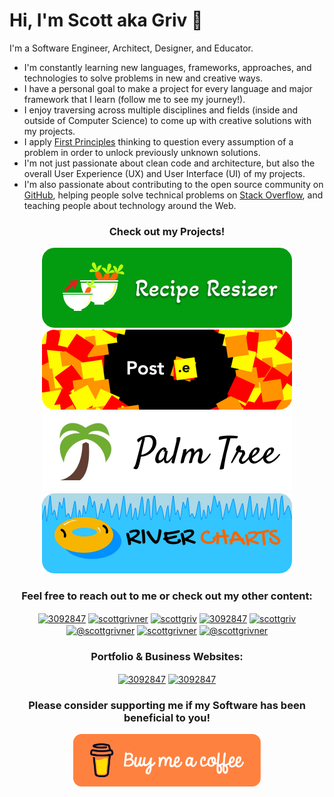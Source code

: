 # Hi, I'm Scott aka Griv 👋

I'm a Software Engineer, Architect, Designer, and Educator.
- I'm constantly learning new languages, frameworks, approaches, and technologies to solve problems in new and creative ways.
- I have a personal goal to make a project for every language and major framework that I learn (follow me to see my journey!).
- I enjoy traversing across multiple disciplines and fields (inside and outside of Computer Science) to come up with creative solutions with my projects. 
- I apply [First Principles](https://en.wikipedia.org/wiki/First_principle) thinking to question every assumption of a problem in order to unlock previously unknown solutions. 
- I'm not just passionate about clean code and architecture, but also the overall User Experience (UX) and User Interface (UI) of my projects.
- I'm also passionate about contributing to the open source community on [GitHub](https://github.com/scottgriv), helping people solve technical problems on [Stack Overflow](https://stackoverflow.com/users/3092847), and teaching people about technology around the Web.

<h3 align="center"><b>Check out my Projects!</b></h3>
<div align="center">
<a href="https://reciperesizer.com" target="_blank"><img src="./docs/images/recipe-resizer-banner_small.png"/></a>
<a href="https://github.com/scottgriv/Post.e" target="_blank"><img src="./docs/images/poste-banner_small.png"/></a>
<a href="https://github.com/scottgriv/Palm-Tree" target="_blank"><img src="./docs/images/palm-tree-banner_small.png"/></a>
<a href="https://github.com/scottgriv/River-Charts" target="_blank"><img src="./docs/images/river-charts-banner_small.png"/></a>
</div>
<h3 align="center"><b>Feel free to reach out to me or check out my other content:</b></h3>
<p align="center">
<a href="mailto:scott.grivner@gmail.com" target="_blank"><img align="center" src="https://imgur.com/uMvAFRU.png" alt="3092847" height="35" width="35" /></a>
<a href="https://linkedin.com/in/scottgrivner/" target="_blank"><img align="center" src="https://raw.githubusercontent.com/rahuldkjain/github-profile-readme-generator/master/src/images/icons/Social/linked-in-alt.svg" alt="scottgrivner" height="30" width="40" /></a>
<a href="https://github.com/scottgriv" target="blank"><img align="center" src="https://raw.githubusercontent.com/rahuldkjain/github-profile-readme-generator/master/src/images/icons/Social/github.svg" alt="scottgriv" height="30" width="40" /></a>
<a href="https://stackoverflow.com/users/3092847" target="_blank"><img align="center" src="https://raw.githubusercontent.com/rahuldkjain/github-profile-readme-generator/master/src/images/icons/Social/stack-overflow.svg" alt="3092847" height="30" width="40" /></a>
 <a href="https://codepen.io/scottgriv" target="blank"><img align="center" src="https://raw.githubusercontent.com/rahuldkjain/github-profile-readme-generator/master/src/images/icons/Social/codepen.svg" alt="scottgriv" height="30" width="40" /></a>
 <a href="https://medium.com/@scottgrivner" target="blank"><img align="center" src="https://raw.githubusercontent.com/rahuldkjain/github-profile-readme-generator/master/src/images/icons/Social/medium.svg" alt="@scottgrivner" height="30" width="40" /></a>
 <a href="https://twitter.com/scottgrivner" target="blank"><img align="center" src="https://raw.githubusercontent.com/rahuldkjain/github-profile-readme-generator/master/src/images/icons/Social/twitter.svg" alt="scottgrivner" height="30" width="40" /></a>
 <a href="https://www.youtube.com/@scottgrivner" target="blank"><img align="center" src="https://raw.githubusercontent.com/rahuldkjain/github-profile-readme-generator/master/src/images/icons/Social/youtube.svg" alt="@scottgrivner" height="30" width="40" /></a>
</p>
<h3 align="center"><b>Portfolio & Business Websites:</b></h3>
<p align="center">
<a href="https://www.scottgrivner.dev" target="_blank"><img align="center" src="https://imgur.com/ecx5iwn.png" alt="3092847" height="40" width="40" /></a>
<a href="https://www.nightowllabs.net" target="_blank"><img align="center" src="https://imgur.com/cI5oHUx.png" alt="3092847" height="35" width="35" /></a>
</p>
<h3 align="center"><b>Please consider supporting me if my Software has been beneficial to you!</b></h3>
<p align="center">
<a href="https://www.buymeacoffee.com/scottgriv"> <img align="center" src="./docs/images/bmac-orange_button.png" height="84" width="300" alt="https://www.buymeacoffee.com/scottgriv" /></a>
</p>
